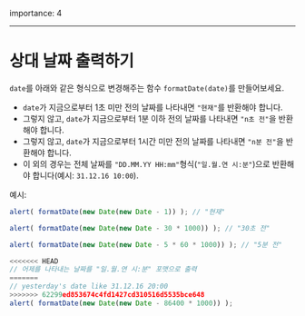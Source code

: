 importance: 4

---

# 상대 날짜 출력하기

`date`를 아래와 같은 형식으로 변경해주는 함수 `formatDate(date)`를 만들어보세요.

- `date`가 지금으로부터 1초 미만 전의 날짜를 나타내면 `"현재"`를 반환해야 합니다.
- 그렇지 않고, `date`가 지금으로부터 1분 이하 전의 날짜를 나타내면 `"n초 전"`을 반환해야 합니다.
- 그렇지 않고, `date`가 지금으로부터 1시간 미만 전의 날짜를 나타내면 `"n분 전"`을 반환해야 합니다.
- 이 외의 경우는 전체 날짜를 `"DD.MM.YY HH:mm"`형식(`"일.월.연 시:분"`)으로 반환해야 합니다(예시: `31.12.16 10:00`).

예시:

```js
alert( formatDate(new Date(new Date - 1)) ); // "현재"

alert( formatDate(new Date(new Date - 30 * 1000)) ); // "30초 전"

alert( formatDate(new Date(new Date - 5 * 60 * 1000)) ); // "5분 전"

<<<<<<< HEAD
// 어제를 나타내는 날짜를 "일.월.연 시:분" 포맷으로 출력
=======
// yesterday's date like 31.12.16 20:00
>>>>>>> 62299ed853674c4fd1427cd310516d5535bce648
alert( formatDate(new Date(new Date - 86400 * 1000)) );
```
